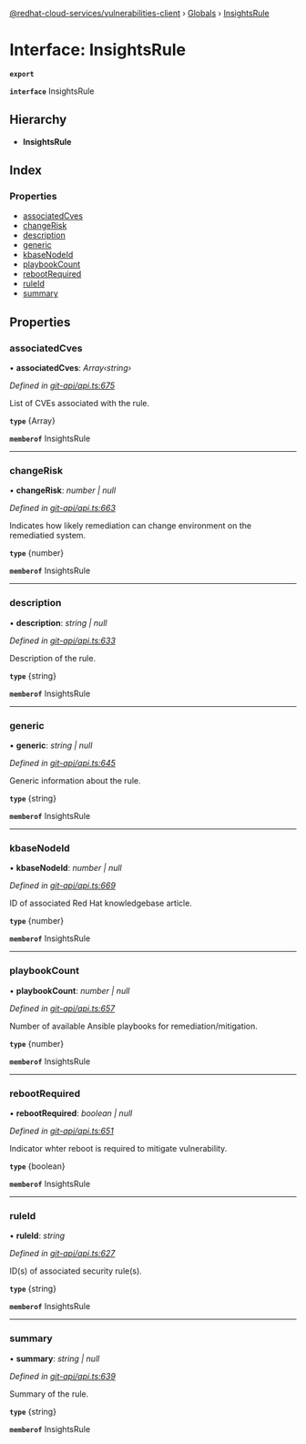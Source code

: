 [@redhat-cloud-services/vulnerabilities-client](../README.md) › [Globals](../globals.md) › [InsightsRule](insightsrule.md)

# Interface: InsightsRule

**`export`** 

**`interface`** InsightsRule

## Hierarchy

* **InsightsRule**

## Index

### Properties

* [associatedCves](insightsrule.md#associatedcves)
* [changeRisk](insightsrule.md#changerisk)
* [description](insightsrule.md#description)
* [generic](insightsrule.md#generic)
* [kbaseNodeId](insightsrule.md#kbasenodeid)
* [playbookCount](insightsrule.md#playbookcount)
* [rebootRequired](insightsrule.md#rebootrequired)
* [ruleId](insightsrule.md#ruleid)
* [summary](insightsrule.md#summary)

## Properties

###  associatedCves

• **associatedCves**: *Array‹string›*

*Defined in [git-api/api.ts:675](https://github.com/RedHatInsights/javascript-clients/blob/master/packages/vulnerabilities/git-api/api.ts#L675)*

List of CVEs associated with the rule.

**`type`** {Array<string>}

**`memberof`** InsightsRule

___

###  changeRisk

• **changeRisk**: *number | null*

*Defined in [git-api/api.ts:663](https://github.com/RedHatInsights/javascript-clients/blob/master/packages/vulnerabilities/git-api/api.ts#L663)*

Indicates how likely remediation can change environment on the remediatied system.

**`type`** {number}

**`memberof`** InsightsRule

___

###  description

• **description**: *string | null*

*Defined in [git-api/api.ts:633](https://github.com/RedHatInsights/javascript-clients/blob/master/packages/vulnerabilities/git-api/api.ts#L633)*

Description of the rule.

**`type`** {string}

**`memberof`** InsightsRule

___

###  generic

• **generic**: *string | null*

*Defined in [git-api/api.ts:645](https://github.com/RedHatInsights/javascript-clients/blob/master/packages/vulnerabilities/git-api/api.ts#L645)*

Generic information about the rule.

**`type`** {string}

**`memberof`** InsightsRule

___

###  kbaseNodeId

• **kbaseNodeId**: *number | null*

*Defined in [git-api/api.ts:669](https://github.com/RedHatInsights/javascript-clients/blob/master/packages/vulnerabilities/git-api/api.ts#L669)*

ID of associated Red Hat knowledgebase article.

**`type`** {number}

**`memberof`** InsightsRule

___

###  playbookCount

• **playbookCount**: *number | null*

*Defined in [git-api/api.ts:657](https://github.com/RedHatInsights/javascript-clients/blob/master/packages/vulnerabilities/git-api/api.ts#L657)*

Number of available Ansible playbooks for remediation/mitigation.

**`type`** {number}

**`memberof`** InsightsRule

___

###  rebootRequired

• **rebootRequired**: *boolean | null*

*Defined in [git-api/api.ts:651](https://github.com/RedHatInsights/javascript-clients/blob/master/packages/vulnerabilities/git-api/api.ts#L651)*

Indicator whter reboot is required to mitigate vulnerability.

**`type`** {boolean}

**`memberof`** InsightsRule

___

###  ruleId

• **ruleId**: *string*

*Defined in [git-api/api.ts:627](https://github.com/RedHatInsights/javascript-clients/blob/master/packages/vulnerabilities/git-api/api.ts#L627)*

ID(s) of associated security rule(s).

**`type`** {string}

**`memberof`** InsightsRule

___

###  summary

• **summary**: *string | null*

*Defined in [git-api/api.ts:639](https://github.com/RedHatInsights/javascript-clients/blob/master/packages/vulnerabilities/git-api/api.ts#L639)*

Summary of the rule.

**`type`** {string}

**`memberof`** InsightsRule
